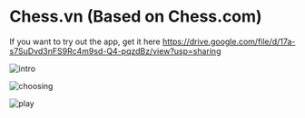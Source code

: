 # Chess.vn (Based on Chess.com)

If you want to try out the app, get it here https://drive.google.com/file/d/17a-s7SuDvd3nFS9Rc4m9sd-Q4-pqzdBz/view?usp=sharing

![intro](https://github.com/minhquang053/Chess.com-Clone-Javafx/assets/100106895/a258bf6b-a43d-40fe-91ad-4fbffe9f207f)

![choosing](https://github.com/minhquang053/Chess-Javafx/assets/100106895/5bca85ab-c139-4eb0-9b0b-49ab2d6df9c4)

![play](https://github.com/minhquang053/Chess.com-Clone-Javafx/assets/100106895/2afaeb67-e367-453c-8fe7-d7e105a642bd)
